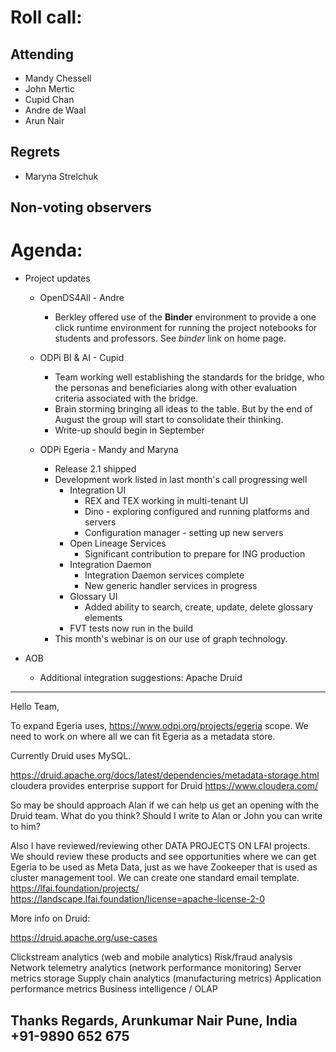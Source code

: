 # Roll call:

## Attending

* Mandy Chessell
* John Mertic
* Cupid Chan
* Andre de Waal
* Arun Nair

## Regrets
* Maryna Strelchuk

## Non-voting observers


# Agenda:

* Project updates
  
  * OpenDS4All - Andre
     * Berkley offered use of the **Binder** environment to provide a one click runtime environment for 
     running the project notebooks for students and professors.
     See *binder* link on home page.
   
  * ODPi BI & AI - Cupid
     * Team working well establishing the standards for the bridge, who the personas and beneficiaries
     along with other evaluation criteria associated with the bridge.
     * Brain storming bringing all ideas to the table. But by the end of August the group will start
     to consolidate their thinking.
     * Write-up should begin in September
  
  * ODPi Egeria - Mandy and Maryna
     * Release 2.1 shipped
     * Development work listed in last month's call progressing well
        * Integration UI 
           * REX and TEX working in multi-tenant UI
           * Dino - exploring configured and running platforms and servers
           * Configuration manager - setting up new servers
        * Open Lineage Services
           * Significant contribution to prepare for ING production
        * Integration Daemon
           * Integration Daemon services complete
           * New generic handler services in progress
        * Glossary UI
           * Added ability to search, create, update, delete glossary elements
        * FVT tests now run in the build
     * This month's webinar is on our use of graph technology.      

* AOB 
  * Additional integration suggestions: Apache Druid
----
Hello Team,

To expand  Egeria uses, https://www.odpi.org/projects/egeria scope.
We need to work on where all we can fit  Egeria as a metadata store.

Currently Druid uses MySQL.

https://druid.apache.org/docs/latest/dependencies/metadata-storage.html
cloudera provides enterprise support for Druid
https://www.cloudera.com/

So may be should approach Alan if we can help us get an opening with the Druid team.
What do you think?
Should I write to Alan or John you can write to him?

Also I have reviewed/reviewing other DATA PROJECTS ON  LFAI projects.
We should review these products and see opportunities where we can get Egeria to be used as Meta Data, just as we have Zookeeper that is used as cluster management tool.
We can create one standard email template.
https://lfai.foundation/projects/
https://landscape.lfai.foundation/license=apache-license-2-0

More info on Druid:

https://druid.apache.org/use-cases

Clickstream analytics (web and mobile analytics)
Risk/fraud analysis
Network telemetry analytics (network performance monitoring)
Server metrics storage
Supply chain analytics (manufacturing metrics)
Application performance metrics
Business intelligence / OLAP

Thanks
Regards,
Arunkumar Nair
Pune, India
+91-9890 652 675
----
     


